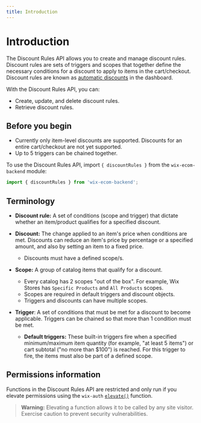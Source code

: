 ```yaml
---
title: Introduction
---
```


# Introduction


The Discount Rules API allows you to create and manage discount rules.
Discount rules are sets of triggers and scopes that together define the necessary conditions for a discount to apply to items in the cart/checkout.
Discount rules are known as [automatic discounts](https://support.wix.com/en/article/wix-stores-creating-automatic-discounts) in the dashboard.

With the Discount Rules API, you can:

+ Create, update, and delete discount rules.
+ Retrieve discount rules.

## Before you begin

+ Currently only item-level discounts are supported. Discounts for an entire cart/checkout are not yet supported.
+ Up to 5 triggers can be chained together.

To use the Discount Rules API, import `{ discountRules }` from the `wix-ecom-backend` module:

```javascript
import { discountRules } from 'wix-ecom-backend';
```

## Terminology

- **Discount rule:** A set of conditions (scope and trigger) that dictate whether an item/product qualifies for a specified discount.

- **Discount:** The change applied to an item's price when conditions are met. Discounts can reduce an item's price by percentage or a specified amount, and also by setting an item to a fixed price.
  - Discounts must have a defined scope/s.

- **Scope:** A group of catalog items that qualify for a discount.
  - Every catalog has 2 scopes "out of the box". For example, Wix Stores has `Specific Products` and `All Products` scopes.
  - Scopes are required in default triggers and discount objects.
  - Triggers and discounts can have multiple scopes.


- **Trigger**: A set of conditions that must be met for a discount to become applicable. Triggers can be chained so that more than 1 condition must be met.
  - **Default triggers:** These built-in triggers fire when a specified minimum/maximum item quantity (for example, "at least 5 items") or cart subtotal ("no more than $100") is reached. For this trigger to fire, the items must also be part of a defined scope.

## Permissions information

Functions in the Discount Rules API are restricted and only run if
you elevate permissions using the `wix-auth` [`elevate()`](https://dev.wix.com/docs/velo/api-reference/wix-auth/elevate) function.

<blockquote class='warning'>
<p><strong>Warning:</strong> Elevating a function allows it to be called by any site visitor. Exercise caution to prevent security vulnerabilities.</p>
</blockquote>
